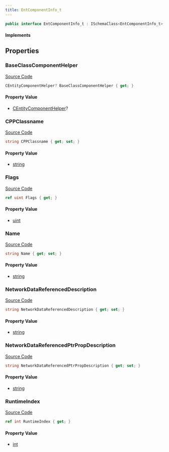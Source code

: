 ```yaml
---
title: EntComponentInfo_t
---
```


```csharp
public interface EntComponentInfo_t : ISchemaClass<EntComponentInfo_t>, ISchemaField, ISchemaClass, INativeHandle
```

#### Implements

## Properties

### BaseClassComponentHelper

[Source Code](https://github.com/swiftly-solution/swiftlys2/blob/beta/managed/src/SwiftlyS2.Generated/Schemas/Interfaces/EntComponentInfo_t.cs#L28)

```csharp
CEntityComponentHelper? BaseClassComponentHelper { get; }
```

#### Property Value

- [CEntityComponentHelper](/docs/api/shared/schemadefinitions/centitycomponenthelper)?

### CPPClassname

[Source Code](https://github.com/swiftly-solution/swiftlys2/blob/beta/managed/src/SwiftlyS2.Generated/Schemas/Interfaces/EntComponentInfo_t.cs#L18)

```csharp
string CPPClassname { get; set; }
```

#### Property Value

- [string](https://learn.microsoft.com/dotnet/api/system.string)

### Flags

[Source Code](https://github.com/swiftly-solution/swiftlys2/blob/beta/managed/src/SwiftlyS2.Generated/Schemas/Interfaces/EntComponentInfo_t.cs#L26)

```csharp
ref uint Flags { get; }
```

#### Property Value

- [uint](https://learn.microsoft.com/dotnet/api/system.uint32)

### Name

[Source Code](https://github.com/swiftly-solution/swiftlys2/blob/beta/managed/src/SwiftlyS2.Generated/Schemas/Interfaces/EntComponentInfo_t.cs#L16)

```csharp
string Name { get; set; }
```

#### Property Value

- [string](https://learn.microsoft.com/dotnet/api/system.string)

### NetworkDataReferencedDescription

[Source Code](https://github.com/swiftly-solution/swiftlys2/blob/beta/managed/src/SwiftlyS2.Generated/Schemas/Interfaces/EntComponentInfo_t.cs#L20)

```csharp
string NetworkDataReferencedDescription { get; set; }
```

#### Property Value

- [string](https://learn.microsoft.com/dotnet/api/system.string)

### NetworkDataReferencedPtrPropDescription

[Source Code](https://github.com/swiftly-solution/swiftlys2/blob/beta/managed/src/SwiftlyS2.Generated/Schemas/Interfaces/EntComponentInfo_t.cs#L22)

```csharp
string NetworkDataReferencedPtrPropDescription { get; set; }
```

#### Property Value

- [string](https://learn.microsoft.com/dotnet/api/system.string)

### RuntimeIndex

[Source Code](https://github.com/swiftly-solution/swiftlys2/blob/beta/managed/src/SwiftlyS2.Generated/Schemas/Interfaces/EntComponentInfo_t.cs#L24)

```csharp
ref int RuntimeIndex { get; }
```

#### Property Value

- [int](https://learn.microsoft.com/dotnet/api/system.int32)

